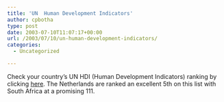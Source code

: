 ```yaml
---
title: 'UN  Human Development Indicators'
author: cpbotha
type: post
date: 2003-07-10T11:07:17+00:00
url: /2003/07/10/un-human-development-indicators/
categories:
  - Uncategorized

---
```

Check your country’s UN HDI (Human Development Indicators) ranking by clicking [here][1]. The Netherlands are ranked an excellent 5th on this list with South Africa at a promising 111.

 [1]: http://www.undp.org/hdr2003/indicator/index.html
